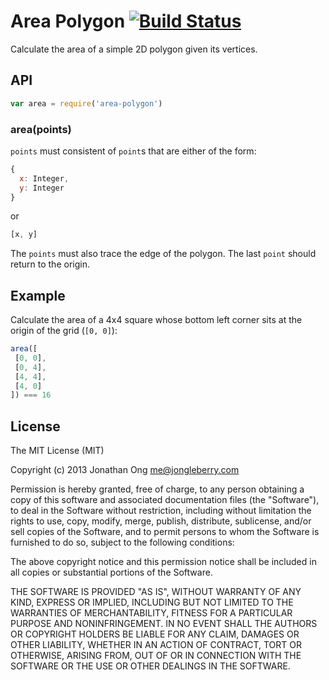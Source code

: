 # Area Polygon [![Build Status](https://travis-ci.org/math-utils/area-polygon.png)](https://travis-ci.org/math-utils/area-polygon)

Calculate the area of a simple 2D polygon given its vertices.

## API

```js
var area = require('area-polygon')
```

### area(points)

`points` must consistent of `point`s that are either of the form:

```js
{
  x: Integer,
  y: Integer
}
```

or

```js
[x, y]
```

The `points` must also trace the edge of the polygon.
The last `point` should return to the origin.

## Example

Calculate the area of a 4x4 square whose bottom left corner sits at the origin of the grid (`[0, 0]`):

```js
area([
 [0, 0],
 [0, 4],
 [4, 4],
 [4, 0]
]) === 16
```

## License

The MIT License (MIT)

Copyright (c) 2013 Jonathan Ong me@jongleberry.com

Permission is hereby granted, free of charge, to any person obtaining a copy
of this software and associated documentation files (the "Software"), to deal
in the Software without restriction, including without limitation the rights
to use, copy, modify, merge, publish, distribute, sublicense, and/or sell
copies of the Software, and to permit persons to whom the Software is
furnished to do so, subject to the following conditions:

The above copyright notice and this permission notice shall be included in
all copies or substantial portions of the Software.

THE SOFTWARE IS PROVIDED "AS IS", WITHOUT WARRANTY OF ANY KIND, EXPRESS OR
IMPLIED, INCLUDING BUT NOT LIMITED TO THE WARRANTIES OF MERCHANTABILITY,
FITNESS FOR A PARTICULAR PURPOSE AND NONINFRINGEMENT. IN NO EVENT SHALL THE
AUTHORS OR COPYRIGHT HOLDERS BE LIABLE FOR ANY CLAIM, DAMAGES OR OTHER
LIABILITY, WHETHER IN AN ACTION OF CONTRACT, TORT OR OTHERWISE, ARISING FROM,
OUT OF OR IN CONNECTION WITH THE SOFTWARE OR THE USE OR OTHER DEALINGS IN
THE SOFTWARE.